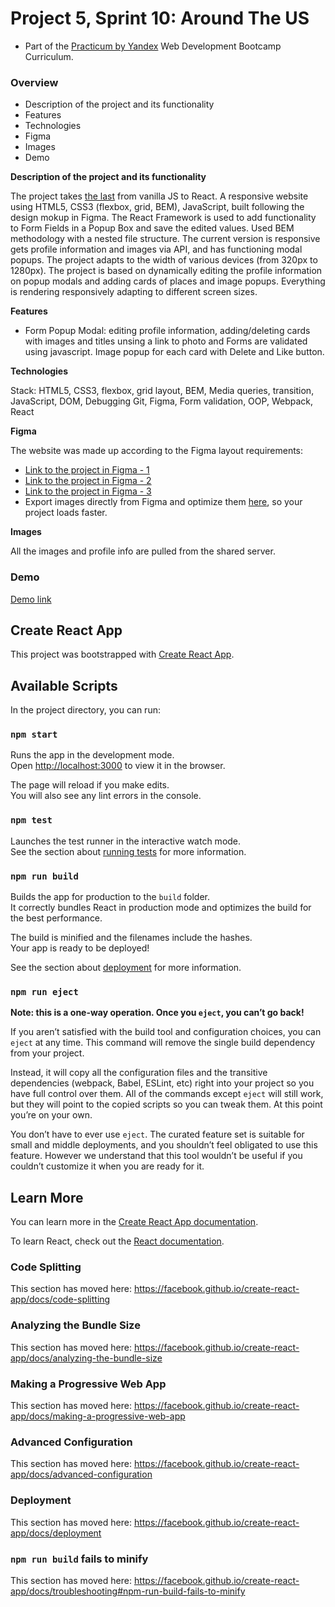 # Project 5, Sprint 10: Around The US
* Part of the [Practicum by Yandex](https://practicum.yandex.com/) Web Development Bootcamp Curriculum.

### Overview

* Description of the project and its functionality
* Features
* Technologies
* Figma
* Images
* Demo

**Description of the project and its functionality**

The project takes [the last](https://lindakovacs.github.io/web_project_4/) from vanilla JS to React.
A responsive website using HTML5, CSS3 (flexbox, grid, BEM), JavaScript, built following the design mokup in Figma. 
The React Framework is used to add functionality to Form Fields in a Popup Box and save the edited values. Used BEM methodology with a nested file structure. 
The current version is responsive gets profile information and images via API, and has functioning modal popups.
The project adapts to the width of various devices (from 320px to 1280px). The project is based on dynamically editing the profile information on popup modals and adding cards of places and image popups. Everything is rendering responsively adapting to different screen sizes.

**Features**

- Form Popup Modal: editing profile information, adding/deleting cards with images and titles unsing a link to photo and Forms are validated using javascript. Image popup for each card with Delete and Like button.

**Technologies**

Stack: HTML5, CSS3, flexbox, grid layout, BEM, Media queries, transition, JavaScript, DOM, Debugging Git, Figma, Form validation, OOP, Webpack, React

**Figma**

The website was made up according to the Figma layout requirements:
* [Link to the project in Figma - 1](
   https://www.figma.com/file/mUgu8OSHWE0M6p6vfwmdu9/Sprint-4-Around-The-U.S.-desktop-mobile?node-id=0%3A1)
* [Link to the project in Figma - 2](
   https://www.figma.com/file/avLHzpJw2dmU2NaDATZ6CX/Sprint-5%3A-Around-The-U.S.-%2F-desktop-%2B-mobile?node-id=0%3A1)
* [Link to the project in Figma - 3](
   https://www.figma.com/file/KUbYgXnYElfzxCbcrlsOCE/Sprint-6%3A-Around-The-U.S.?node-id=0%3A1)
* Export images directly from Figma and optimize them [here](https://tinypng.com/), so your project loads faster. 

**Images**

All the images and profile info are pulled from the shared server.

### Demo

[Demo link](https://lindakovacs.github.io/around_react/)


## Create React App
This project was bootstrapped with [Create React App](https://github.com/facebook/create-react-app).

## Available Scripts

In the project directory, you can run:

### `npm start`

Runs the app in the development mode.<br />
Open [http://localhost:3000](http://localhost:3000) to view it in the browser.

The page will reload if you make edits.<br />
You will also see any lint errors in the console.

### `npm test`

Launches the test runner in the interactive watch mode.<br />
See the section about [running tests](https://facebook.github.io/create-react-app/docs/running-tests) for more information.

### `npm run build`

Builds the app for production to the `build` folder.<br />
It correctly bundles React in production mode and optimizes the build for the best performance.

The build is minified and the filenames include the hashes.<br />
Your app is ready to be deployed!

See the section about [deployment](https://facebook.github.io/create-react-app/docs/deployment) for more information.

### `npm run eject`

**Note: this is a one-way operation. Once you `eject`, you can’t go back!**

If you aren’t satisfied with the build tool and configuration choices, you can `eject` at any time. This command will remove the single build dependency from your project.

Instead, it will copy all the configuration files and the transitive dependencies (webpack, Babel, ESLint, etc) right into your project so you have full control over them. All of the commands except `eject` will still work, but they will point to the copied scripts so you can tweak them. At this point you’re on your own.

You don’t have to ever use `eject`. The curated feature set is suitable for small and middle deployments, and you shouldn’t feel obligated to use this feature. However we understand that this tool wouldn’t be useful if you couldn’t customize it when you are ready for it.

## Learn More

You can learn more in the [Create React App documentation](https://facebook.github.io/create-react-app/docs/getting-started).

To learn React, check out the [React documentation](https://reactjs.org/).

### Code Splitting

This section has moved here: https://facebook.github.io/create-react-app/docs/code-splitting

### Analyzing the Bundle Size

This section has moved here: https://facebook.github.io/create-react-app/docs/analyzing-the-bundle-size

### Making a Progressive Web App

This section has moved here: https://facebook.github.io/create-react-app/docs/making-a-progressive-web-app

### Advanced Configuration

This section has moved here: https://facebook.github.io/create-react-app/docs/advanced-configuration

### Deployment

This section has moved here: https://facebook.github.io/create-react-app/docs/deployment

### `npm run build` fails to minify

This section has moved here: https://facebook.github.io/create-react-app/docs/troubleshooting#npm-run-build-fails-to-minify
